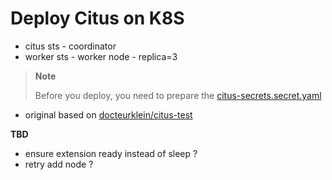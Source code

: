 
# Deploy Citus on K8S

- citus sts - coordinator
- worker sts - worker node - replica=3

> **Note**
>
> Before you deploy, you need to prepare the [citus-secrets.secret.yaml](./citus-secrets.secret.yaml)


- original based on [docteurklein/citus-test](https://github.com/docteurklein/citus-test)

**TBD**

- ensure extension ready instead of sleep ?
- retry add node ?
